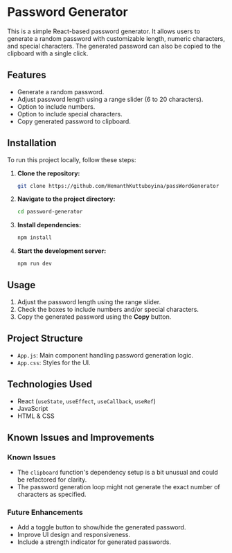 
# Password Generator

This is a simple React-based password generator. It allows users to generate a random password with customizable length, numeric characters, and special characters. The generated password can also be copied to the clipboard with a single click.

## Features
- Generate a random password.
- Adjust password length using a range slider (6 to 20 characters).
- Option to include numbers.
- Option to include special characters.
- Copy generated password to clipboard.

## Installation

To run this project locally, follow these steps:

1. **Clone the repository:**
   ```bash
   git clone https://github.com/HemanthKuttuboyina/passWordGenerator
   ```
2. **Navigate to the project directory:**
   ```bash
   cd password-generator
   ```
3. **Install dependencies:**
   ```bash
   npm install
   ```
4. **Start the development server:**
   ```bash
   npm run dev
   ```

## Usage

1. Adjust the password length using the range slider.
2. Check the boxes to include numbers and/or special characters.
3. Copy the generated password using the **Copy** button.

## Project Structure

- `App.js`: Main component handling password generation logic.
- `App.css`: Styles for the UI.

## Technologies Used

- React (`useState`, `useEffect`, `useCallback`, `useRef`)
- JavaScript
- HTML & CSS

## Known Issues and Improvements

### Known Issues
- The `clipboard` function's dependency setup is a bit unusual and could be refactored for clarity.
- The password generation loop might not generate the exact number of characters as specified.

### Future Enhancements
- Add a toggle button to show/hide the generated password.
- Improve UI design and responsiveness.
- Include a strength indicator for generated passwords.
